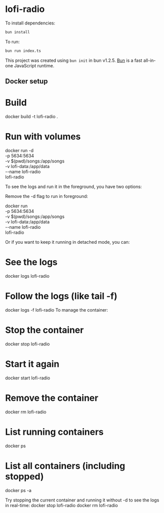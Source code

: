 # lofi-radio

To install dependencies:

```bash
bun install
```

To run:

```bash
bun run index.ts
```

This project was created using `bun init` in bun v1.2.5. [Bun](https://bun.sh) is a fast all-in-one JavaScript runtime.

## Docker setup

# Build

docker build -t lofi-radio .

# Run with volumes

docker run -d \
 -p 5634:5634 \
 -v $(pwd)/songs:/app/songs \
 -v lofi-data:/app/data \
 --name lofi-radio \
 lofi-radio

To see the logs and run it in the foreground, you have two options:

Remove the -d flag to run in foreground:

docker run \
 -p 5634:5634 \
 -v $(pwd)/songs:/app/songs \
 -v lofi-data:/app/data \
 --name lofi-radio \
 lofi-radio

Or if you want to keep it running in detached mode, you can:

# See the logs

docker logs lofi-radio

# Follow the logs (like tail -f)

docker logs -f lofi-radio
To manage the container:

# Stop the container

docker stop lofi-radio

# Start it again

docker start lofi-radio

# Remove the container

docker rm lofi-radio

# List running containers

docker ps

# List all containers (including stopped)

docker ps -a

Try stopping the current container and running it without -d to see the logs in real-time:
docker stop lofi-radio
docker rm lofi-radio
